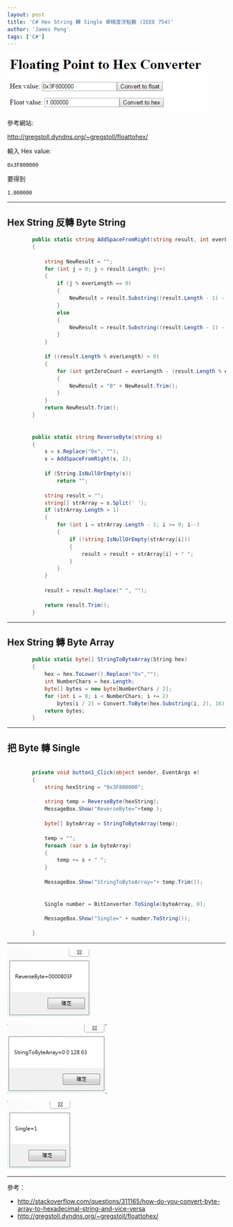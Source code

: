 ```yaml
---
layout: post
title: 'C# Hex String 轉 Single 單精度浮點數 (IEEE 754)'
author: 'James Peng'
tags: ['C#']
---
```


![](..\images\2016-04-26-CSharp_IEEE754\17omGF4.png)

參考網站:

http://gregstoll.dyndns.org/~gregstoll/floattohex/


輸入 Hex value:

    0x3F800000

要得到

    1.000000

----------





## Hex String 反轉 Byte String  ##

~~~csharp
        public static string AddSpaceFromRight(string result, int everLength)
        {

            string NewResult = "";
            for (int j = 0; j < result.Length; j++)
            {
                if (j % everLength == 0)
                {
                    NewResult = result.Substring((result.Length - 1) - j, 1) + " " + NewResult;
                }
                else
                {
                    NewResult = result.Substring((result.Length - 1) - j, 1) + NewResult;
                }
            }

            if ((result.Length % everLength) > 0)
            {
                for (int getZeroCount = everLength - (result.Length % everLength); getZeroCount > 0; getZeroCount--)
                {
                    NewResult = "0" + NewResult.Trim();
                }
            }
            return NewResult.Trim();
        }


        public static string ReverseByte(string s)
        {
            s = s.Replace("0x", "");
            s = AddSpaceFromRight(s, 2);

            if (String.IsNullOrEmpty(s))
                return "";

            string result = "";
            string[] strArray = s.Split(' ');
            if (strArray.Length > 1)
            {
                for (int i = strArray.Length - 1; i >= 0; i--)
                {
                    if (!string.IsNullOrEmpty(strArray[i]))
                    {
                        result = result + strArray[i] + " ";
                    }
                }
            }

            result = result.Replace(" ", "");

            return result.Trim();
        }
~~~


----------

## Hex String 轉 Byte Array ##

~~~csharp
        public static byte[] StringToByteArray(String hex)
        {
            hex = hex.ToLower().Replace("0x","");
            int NumberChars = hex.Length;
            byte[] bytes = new byte[NumberChars / 2];
            for (int i = 0; i < NumberChars; i += 2)
                bytes[i / 2] = Convert.ToByte(hex.Substring(i, 2), 16);
            return bytes;
        }
~~~


----------


## 把 Byte 轉 Single ##

~~~csharp

        private void button1_Click(object sender, EventArgs e)
        {
            string hexString = "0x3F800000";
            
            string temp = ReverseByte(hexString);
            MessageBox.Show("ReverseByte="+temp );

            byte[] byteArray = StringToByteArray(temp);

            temp = "";
            foreach (var s in byteArray)
            {
                temp += s + " ";
            }

            MessageBox.Show("StringToByteArray="+ temp.Trim());


            Single number = BitConverter.ToSingle(byteArray, 0);

            MessageBox.Show("Single=" + number.ToString());

        }
~~~


----------

![](..\images\2016-04-26-CSharp_IEEE754\PaVlcoq.png)

![](..\images\2016-04-26-CSharp_IEEE754\C5NJoNl.png)

![](..\images\2016-04-26-CSharp_IEEE754\R7mStSr.png)

----------

參考：

- http://stackoverflow.com/questions/311165/how-do-you-convert-byte-array-to-hexadecimal-string-and-vice-versa
- http://gregstoll.dyndns.org/~gregstoll/floattohex/
